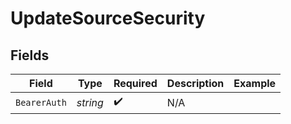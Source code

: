 # UpdateSourceSecurity


## Fields

| Field              | Type               | Required           | Description        | Example            |
| ------------------ | ------------------ | ------------------ | ------------------ | ------------------ |
| `BearerAuth`       | *string*           | :heavy_check_mark: | N/A                |                    |